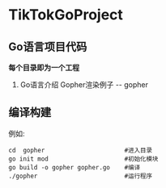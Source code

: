 # TikTokGoProject


## Go语言项目代码
**每个目录即为一个工程**
1. Go语言介绍 Gopher渲染例子  -- gopher


## 编译构建
例如:
```shell
cd  gopher                      #进入目录
go init mod                     #初始化模块
go build -o gopher gopher.go    #编译
./gopher                        #运行程序
```